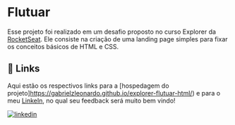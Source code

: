 
# Flutuar

Esse projeto foi realizado em um desafio proposto no curso Explorer da [RocketSeat](https://app.rocketseat.com.br/). Ele consiste na criação de uma landing page simples para fixar os conceitos básicos de HTML e CSS.


## 🔗 Links

Aqui estão os respectivos links para a [hospedagem do projeto]https://gabrielzleonardo.github.io/explorer-flutuar-html/) e para o meu [LinkeIn](https://www.linkedin.com/in/gabrielzleonardo/), no qual seu feedback será muito bem vindo!

[![linkedin](https://img.shields.io/badge/linkedin-0A66C2?style=for-the-badge&logo=linkedin&logoColor=white)](https://www.linkedin.com/in/gabrielzleonardo/)
